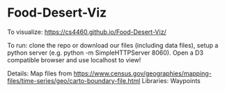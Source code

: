 # Food-Desert-Viz

To visualize: https://cs4460.github.io/Food-Desert-Viz/

To run: clone the repo or download our files (including data files), setup a python server (e.g. python -m SimpleHTTPServer 8060). Open a D3 compatible browser and use localhost to view!

Details:
Map files from https://www.census.gov/geographies/mapping-files/time-series/geo/carto-boundary-file.html
Libraries: Waypoints
